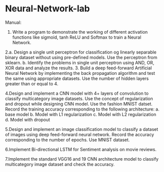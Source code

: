 # Neural-Network-lab
Manual:
1. Write a program to demonstrate the working of different activation functions like sigmoid, tanh ReLU and Softmax to train a Neural Network.


2.a. Design a single unit perceptron for classification og linearly separable binary dataset without using pre-defined models. Use the perceptron from sklearn.
b. Identify the problems in single unit perceptron using AND, OR, XOR data and analyze the results.
3. Build a deep feed-forward Artificial Neural Network by implementing the back propagation algorithm and test the same using appropriate datasets. Use the number of hidden layers greater than or equal to 4.

4.Design and implement a CNN model with 4+ layers of convolution to classify multicategory image datasets. Use the concept of regularization and dropout while designing CNN model. Use the fashion MNIST datset. Record the training accuracy corresponding to the following architecture:
a. base model
b. Model with L1 regularization
c. Model with L2 regularization
d. Model with dropout

5.Design and implement an image classification model to classify a dataset of images using deep feed-forward neural network. Record the accuracy corresponding to the number of epochs. Use MNIST dataset.

6.Implement Bi-directional LSTM for Sentiment analysis on movie reviews.

7.Implement the standard VGG16 and 19 CNN architecture model to classify multicategory image dataset and check the accuracy.
